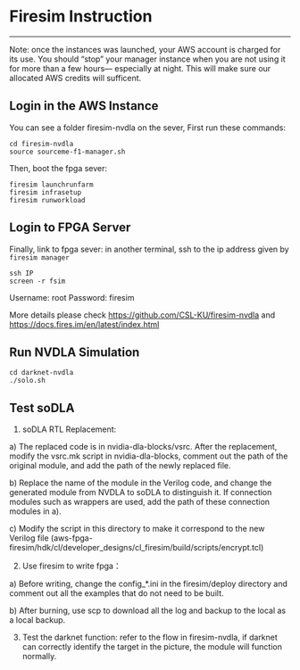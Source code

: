 
# Firesim Instruction

---

Note: once the instances was launched, your AWS account is charged for its use. You
should “stop” your manager instance when you are not using it for more than a few hours—
especially at night. This will make sure our allocated AWS credits will sufficent.

## Login in the AWS Instance

You can see a folder firesim-nvdla on the sever,
First run these commands:

```
cd firesim-nvdla
source sourceme-f1-manager.sh
```

Then, boot the fpga sever:

```
firesim launchrunfarm
firesim infrasetup
firesim runworkload
```

## Login to FPGA Server

Finally, link to fpga sever:
in another terminal, 
ssh to the ip address given by `firesim manager` 

```
ssh IP 
screen -r fsim
```

Username: root
Password: firesim

More details please check 
https://github.com/CSL-KU/firesim-nvdla and https://docs.fires.im/en/latest/index.html 


## Run NVDLA Simulation

```
cd darknet-nvdla
./solo.sh
```

## Test soDLA

1.  soDLA RTL Replacement:

a)	The replaced code is in nvidia-dla-blocks/vsrc. After the replacement, modify the vsrc.mk script in nvidia-dla-blocks, comment out the path of the original module, and add the path of the newly replaced file.

b)	Replace the name of the module in the Verilog code, and change the generated module from NVDLA to soDLA to distinguish it. If connection modules such as wrappers are used, add the path of these connection modules in a).

c)	Modify the script in this directory to make it correspond to the new Verilog file (aws-fpga-firesim/hdk/cl/developer_designs/cl_firesim/build/scripts/encrypt.tcl)

2.	Use firesim to write fpga：

a)	Before writing, change the config_*.ini in the firesim/deploy directory and comment out all the examples that do not need to be built.

b)	After burning, use scp to download all the log and backup to the local as a local backup.

3.	Test the darknet function: refer to the flow in firesim-nvdla, if darknet can correctly identify the target in the picture, the module will function normally.



